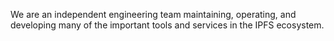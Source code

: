We are an independent engineering team maintaining, operating, and developing
many of the important tools and services in the IPFS ecosystem.
